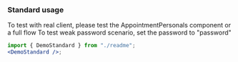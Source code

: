 ### Standard usage

To test with real client, please test the AppointmentPersonals component or a full flow
To test weak password scenario, set the password to "password"

```jsx harmony
import { DemoStandard } from "./readme";
<DemoStandard />;
```
